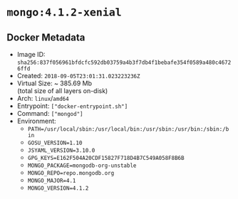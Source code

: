 # `mongo:4.1.2-xenial`

## Docker Metadata

- Image ID: `sha256:837f056961bfdcfc592db03759a4b3f7db4f1bebafe354f0589a480c46726ffd`
- Created: `2018-09-05T23:01:31.023223236Z`
- Virtual Size: ~ 385.69 Mb  
  (total size of all layers on-disk)
- Arch: `linux`/`amd64`
- Entrypoint: `["docker-entrypoint.sh"]`
- Command: `["mongod"]`
- Environment:
  - `PATH=/usr/local/sbin:/usr/local/bin:/usr/sbin:/usr/bin:/sbin:/bin`
  - `GOSU_VERSION=1.10`
  - `JSYAML_VERSION=3.10.0`
  - `GPG_KEYS=E162F504A20CDF15827F718D4B7C549A058F8B6B`
  - `MONGO_PACKAGE=mongodb-org-unstable`
  - `MONGO_REPO=repo.mongodb.org`
  - `MONGO_MAJOR=4.1`
  - `MONGO_VERSION=4.1.2`
